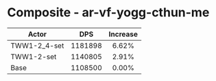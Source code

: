 # Composite - ar-vf-yogg-cthun-me
| Actor | DPS | Increase |
|---|:---:|:---:|
|TWW1-2_4-set|1181898|6.62%|
|TWW1-2-set|1140805|2.91%|
|Base|1108500|0.00%|
